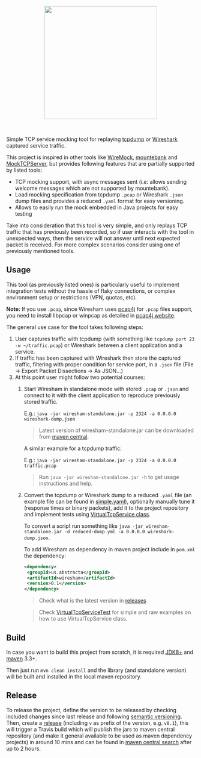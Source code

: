 <p align="center">
  <img width="300" src="https://raw.githubusercontent.com/abstracta/wiresham/master/logo.svg?sanitize=true"/>
</p>
<br/>

Simple TCP service mocking tool for replaying [tcpdump](http://www.tcpdump.org/) or [Wireshark](https://www.wireshark.org/) captured service traffic.

This project is inspired in other tools like [WireMock](http://wiremock.org/), [mountebank](http://www.mbtest.org/) and [MockTCPServer](https://github.com/CloudRacer/MockTCPServer), but provides following features that are partially supported by listed tools:
  * TCP mocking support, with async messages sent (i.e: allows sending welcome messages which are not supported by mountebank).
  * Load mocking specification from tcpdump `.pcap` or Wireshark `.json` dump files and provides a reduced `.yaml` format for easy versioning.
  * Allows to easily run the mock embedded in Java projects for easy testing

Take into consideration that this tool is very simple, and only replays TCP traffic that has previously been recorded, so if user interacts with the tool in unexpected ways, then the service will not answer until next expected packet is received. For more complex scenarios consider using one of previously mentioned tools.

## Usage

This tool (as previously listed ones) is particularly useful to implement integration tests without the hassle of flaky connections, or complex environment setup or restrictions (VPN, quotas, etc).

**Note:** If you use `.pcap`, since Wiresham uses [pcap4j](https://www.pcap4j.org/) for `.pcap` files support, you need to install libpcap or winpcap as detailed in [pcap4j website](https://www.pcap4j.org/).  
 
The general use case for the tool takes following steps:
  1. User captures traffic with tcpdump (with something like `tcpdump port 23 -w ~/traffic.pcap`) or Wireshark between a client application and a service.
  1. If traffic has been captured with Wireshark then store the captured traffic, filtering with proper condition for service port, in a `.json` file (File -> Export Packet Dissections -> As JSON...)
  1. At this point user might follow two potential courses:
      1. Start Wiresham in standalone mode with stored `.pcap` or `.json` and connect to it with the client application to reproduce previously stored traffic. 
          
          E.g.: `java -jar wiresham-standalone.jar -p 2324 -a 0.0.0.0 wireshark-dump.json`
          
          > Latest version of wiresham-standalone.jar can be downloaded from [maven central](https://search.maven.org/).
          
          A similar example for a tcpdump traffic:
          
          E.g.: `java -jar wiresham-standalone.jar -p 2324 -a 0.0.0.0 traffic.pcap`
          
          > Run `java -jar wiresham-standalone.jar -h` to get usage instructions and help.
          
      1. Convert the tcpdump or Wireshark dump to a reduced `.yaml` file (an example file can be found in [simple.yaml](src/test/resources/simple.yaml)), optionally manually tune it (response times or binary packets), add it to the project repository and implement tests using [VirtualTcpService class](src/main/java/us/abstracta/wiresham/VirtualTcpService.java).
          
          To convert a script run something like `java -jar wiresham-standalone.jar -d reduced-dump.yml -a 0.0.0.0 wireshark-dump.json`.
          
          To add Wiresham as dependency in maven project include in `pom.xml` the dependency:
          
          ```xml
          <dependency>
           <groupId>us.abstracta</groupId>
           <artifactId>wiresham</artifactId>
           <version>0.1</version>
          </dependency>
          ```
          
          > Check what is the latest version in [releases](https://github.com/abstracta/wiresham/releases)
          
          > Check [VirtualTcpServiceTest](src/test/java/us/abstracta/wiresham/VirtualTcpServiceTest.java) for simple and raw examples on how to use VirtualTcpService class.
          
## Build

In case you want to build this project from scratch, it is required [JDK8+](http://www.oracle.com/technetwork/java/javase/downloads/jdk8-downloads-2133151.html) and [maven](https://maven.apache.org/) 3.3+.

Then just run `mvn clean install` and the library (and standalone version) will be built and installed in the local maven repository.

## Release

To release the project, define the version to be released by checking included changes since last release and following [semantic versioning](https://semver.org/). 
Then, create a [release](https://github.com/abstracta/wiresham/releases) (including `v` as prefix of the version, e.g. `v0.1`), this will trigger a Travis build which will publish the jars to maven central repository (and make it general available to be used as maven dependency projects) in around 10 mins and can be found in [maven central search](https://search.maven.org/#search%7Cgav%7C1%7Cg%3A%22us.abstracta%22%20AND%20a%3A%22wiresham%22) after up to 2 hours.

